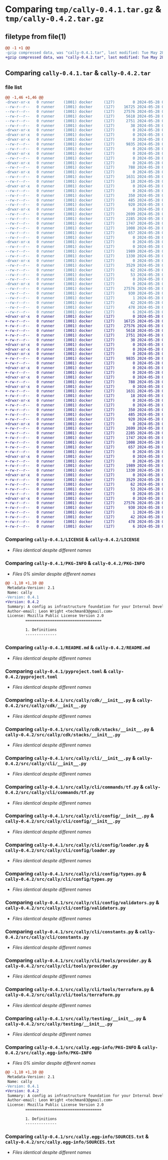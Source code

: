 # Comparing `tmp/cally-0.4.1.tar.gz` & `tmp/cally-0.4.2.tar.gz`

## filetype from file(1)

```diff
@@ -1 +1 @@
-gzip compressed data, was "cally-0.4.1.tar", last modified: Tue May 28 09:11:50 2024, max compression
+gzip compressed data, was "cally-0.4.2.tar", last modified: Tue May 28 09:19:57 2024, max compression
```

## Comparing `cally-0.4.1.tar` & `cally-0.4.2.tar`

### file list

```diff
@@ -1,46 +1,46 @@
-drwxr-xr-x   0 runner    (1001) docker     (127)        0 2024-05-28 09:11:50.448250 cally-0.4.1/
--rw-r--r--   0 runner    (1001) docker     (127)    16725 2024-05-28 09:11:46.000000 cally-0.4.1/LICENSE
--rw-r--r--   0 runner    (1001) docker     (127)    27576 2024-05-28 09:11:50.448250 cally-0.4.1/PKG-INFO
--rw-r--r--   0 runner    (1001) docker     (127)     5618 2024-05-28 09:11:46.000000 cally-0.4.1/README.md
--rw-r--r--   0 runner    (1001) docker     (127)     2751 2024-05-28 09:11:46.000000 cally-0.4.1/pyproject.toml
--rw-r--r--   0 runner    (1001) docker     (127)       38 2024-05-28 09:11:50.448250 cally-0.4.1/setup.cfg
-drwxr-xr-x   0 runner    (1001) docker     (127)        0 2024-05-28 09:11:50.440250 cally-0.4.1/src/
-drwxr-xr-x   0 runner    (1001) docker     (127)        0 2024-05-28 09:11:50.440250 cally-0.4.1/src/cally/
-drwxr-xr-x   0 runner    (1001) docker     (127)        0 2024-05-28 09:11:50.444250 cally-0.4.1/src/cally/cdk/
--rw-r--r--   0 runner    (1001) docker     (127)     9835 2024-05-28 09:11:46.000000 cally-0.4.1/src/cally/cdk/__init__.py
--rw-r--r--   0 runner    (1001) docker     (127)        0 2024-05-28 09:11:46.000000 cally-0.4.1/src/cally/cdk/py.typed
-drwxr-xr-x   0 runner    (1001) docker     (127)        0 2024-05-28 09:11:50.444250 cally-0.4.1/src/cally/cdk/resources/
--rw-r--r--   0 runner    (1001) docker     (127)        0 2024-05-28 09:11:46.000000 cally-0.4.1/src/cally/cdk/resources/__init__.py
-drwxr-xr-x   0 runner    (1001) docker     (127)        0 2024-05-28 09:11:50.444250 cally-0.4.1/src/cally/cdk/stacks/
--rw-r--r--   0 runner    (1001) docker     (127)      788 2024-05-28 09:11:46.000000 cally-0.4.1/src/cally/cdk/stacks/__init__.py
-drwxr-xr-x   0 runner    (1001) docker     (127)        0 2024-05-28 09:11:50.444250 cally-0.4.1/src/cally/cli/
--rw-r--r--   0 runner    (1001) docker     (127)     1631 2024-05-28 09:11:46.000000 cally-0.4.1/src/cally/cli/__init__.py
--rw-r--r--   0 runner    (1001) docker     (127)       18 2024-05-28 09:11:46.000000 cally-0.4.1/src/cally/cli/_version.py
-drwxr-xr-x   0 runner    (1001) docker     (127)        0 2024-05-28 09:11:50.444250 cally-0.4.1/src/cally/cli/commands/
--rw-r--r--   0 runner    (1001) docker     (127)        0 2024-05-28 09:11:46.000000 cally-0.4.1/src/cally/cli/commands/__init__.py
--rw-r--r--   0 runner    (1001) docker     (127)      350 2024-05-28 09:11:46.000000 cally-0.4.1/src/cally/cli/commands/config.py
--rw-r--r--   0 runner    (1001) docker     (127)      485 2024-05-28 09:11:46.000000 cally-0.4.1/src/cally/cli/commands/provider.py
--rw-r--r--   0 runner    (1001) docker     (127)      920 2024-05-28 09:11:46.000000 cally-0.4.1/src/cally/cli/commands/tf.py
-drwxr-xr-x   0 runner    (1001) docker     (127)        0 2024-05-28 09:11:50.444250 cally-0.4.1/src/cally/cli/config/
--rw-r--r--   0 runner    (1001) docker     (127)     2699 2024-05-28 09:11:46.000000 cally-0.4.1/src/cally/cli/config/__init__.py
--rw-r--r--   0 runner    (1001) docker     (127)     2285 2024-05-28 09:11:46.000000 cally-0.4.1/src/cally/cli/config/loader.py
--rw-r--r--   0 runner    (1001) docker     (127)     1747 2024-05-28 09:11:46.000000 cally-0.4.1/src/cally/cli/config/types.py
--rw-r--r--   0 runner    (1001) docker     (127)     1008 2024-05-28 09:11:46.000000 cally-0.4.1/src/cally/cli/config/validators.py
--rw-r--r--   0 runner    (1001) docker     (127)      657 2024-05-28 09:11:46.000000 cally-0.4.1/src/cally/cli/constants.py
--rw-r--r--   0 runner    (1001) docker     (127)        0 2024-05-28 09:11:46.000000 cally-0.4.1/src/cally/cli/py.typed
-drwxr-xr-x   0 runner    (1001) docker     (127)        0 2024-05-28 09:11:50.448250 cally-0.4.1/src/cally/cli/tools/
--rw-r--r--   0 runner    (1001) docker     (127)        0 2024-05-28 09:11:46.000000 cally-0.4.1/src/cally/cli/tools/__init__.py
--rw-r--r--   0 runner    (1001) docker     (127)     1989 2024-05-28 09:11:46.000000 cally-0.4.1/src/cally/cli/tools/provider.py
--rw-r--r--   0 runner    (1001) docker     (127)     1330 2024-05-28 09:11:46.000000 cally-0.4.1/src/cally/cli/tools/terraform.py
-drwxr-xr-x   0 runner    (1001) docker     (127)        0 2024-05-28 09:11:50.448250 cally-0.4.1/src/cally/testing/
--rw-r--r--   0 runner    (1001) docker     (127)     3529 2024-05-28 09:11:46.000000 cally-0.4.1/src/cally/testing/__init__.py
--rw-r--r--   0 runner    (1001) docker     (127)       62 2024-05-28 09:11:46.000000 cally-0.4.1/src/cally/testing/constants.py
--rw-r--r--   0 runner    (1001) docker     (127)       53 2024-05-28 09:11:46.000000 cally-0.4.1/src/cally/testing/exceptions.py
--rw-r--r--   0 runner    (1001) docker     (127)        0 2024-05-28 09:11:46.000000 cally-0.4.1/src/cally/testing/py.typed
-drwxr-xr-x   0 runner    (1001) docker     (127)        0 2024-05-28 09:11:50.448250 cally-0.4.1/src/cally.egg-info/
--rw-r--r--   0 runner    (1001) docker     (127)    27576 2024-05-28 09:11:50.000000 cally-0.4.1/src/cally.egg-info/PKG-INFO
--rw-r--r--   0 runner    (1001) docker     (127)      930 2024-05-28 09:11:50.000000 cally-0.4.1/src/cally.egg-info/SOURCES.txt
--rw-r--r--   0 runner    (1001) docker     (127)        1 2024-05-28 09:11:50.000000 cally-0.4.1/src/cally.egg-info/dependency_links.txt
--rw-r--r--   0 runner    (1001) docker     (127)       42 2024-05-28 09:11:50.000000 cally-0.4.1/src/cally.egg-info/entry_points.txt
--rw-r--r--   0 runner    (1001) docker     (127)      478 2024-05-28 09:11:50.000000 cally-0.4.1/src/cally.egg-info/requires.txt
--rw-r--r--   0 runner    (1001) docker     (127)        6 2024-05-28 09:11:50.000000 cally-0.4.1/src/cally.egg-info/top_level.txt
+drwxr-xr-x   0 runner    (1001) docker     (127)        0 2024-05-28 09:19:57.236372 cally-0.4.2/
+-rw-r--r--   0 runner    (1001) docker     (127)    16725 2024-05-28 09:19:44.000000 cally-0.4.2/LICENSE
+-rw-r--r--   0 runner    (1001) docker     (127)    27576 2024-05-28 09:19:57.236372 cally-0.4.2/PKG-INFO
+-rw-r--r--   0 runner    (1001) docker     (127)     5618 2024-05-28 09:19:44.000000 cally-0.4.2/README.md
+-rw-r--r--   0 runner    (1001) docker     (127)     2751 2024-05-28 09:19:44.000000 cally-0.4.2/pyproject.toml
+-rw-r--r--   0 runner    (1001) docker     (127)       38 2024-05-28 09:19:57.236372 cally-0.4.2/setup.cfg
+drwxr-xr-x   0 runner    (1001) docker     (127)        0 2024-05-28 09:19:57.228372 cally-0.4.2/src/
+drwxr-xr-x   0 runner    (1001) docker     (127)        0 2024-05-28 09:19:57.228372 cally-0.4.2/src/cally/
+drwxr-xr-x   0 runner    (1001) docker     (127)        0 2024-05-28 09:19:57.232372 cally-0.4.2/src/cally/cdk/
+-rw-r--r--   0 runner    (1001) docker     (127)     9835 2024-05-28 09:19:44.000000 cally-0.4.2/src/cally/cdk/__init__.py
+-rw-r--r--   0 runner    (1001) docker     (127)        0 2024-05-28 09:19:44.000000 cally-0.4.2/src/cally/cdk/py.typed
+drwxr-xr-x   0 runner    (1001) docker     (127)        0 2024-05-28 09:19:57.232372 cally-0.4.2/src/cally/cdk/resources/
+-rw-r--r--   0 runner    (1001) docker     (127)        0 2024-05-28 09:19:44.000000 cally-0.4.2/src/cally/cdk/resources/__init__.py
+drwxr-xr-x   0 runner    (1001) docker     (127)        0 2024-05-28 09:19:57.232372 cally-0.4.2/src/cally/cdk/stacks/
+-rw-r--r--   0 runner    (1001) docker     (127)      788 2024-05-28 09:19:44.000000 cally-0.4.2/src/cally/cdk/stacks/__init__.py
+drwxr-xr-x   0 runner    (1001) docker     (127)        0 2024-05-28 09:19:57.232372 cally-0.4.2/src/cally/cli/
+-rw-r--r--   0 runner    (1001) docker     (127)     1631 2024-05-28 09:19:44.000000 cally-0.4.2/src/cally/cli/__init__.py
+-rw-r--r--   0 runner    (1001) docker     (127)       18 2024-05-28 09:19:44.000000 cally-0.4.2/src/cally/cli/_version.py
+drwxr-xr-x   0 runner    (1001) docker     (127)        0 2024-05-28 09:19:57.232372 cally-0.4.2/src/cally/cli/commands/
+-rw-r--r--   0 runner    (1001) docker     (127)        0 2024-05-28 09:19:44.000000 cally-0.4.2/src/cally/cli/commands/__init__.py
+-rw-r--r--   0 runner    (1001) docker     (127)      350 2024-05-28 09:19:44.000000 cally-0.4.2/src/cally/cli/commands/config.py
+-rw-r--r--   0 runner    (1001) docker     (127)      485 2024-05-28 09:19:44.000000 cally-0.4.2/src/cally/cli/commands/provider.py
+-rw-r--r--   0 runner    (1001) docker     (127)      920 2024-05-28 09:19:44.000000 cally-0.4.2/src/cally/cli/commands/tf.py
+drwxr-xr-x   0 runner    (1001) docker     (127)        0 2024-05-28 09:19:57.232372 cally-0.4.2/src/cally/cli/config/
+-rw-r--r--   0 runner    (1001) docker     (127)     2699 2024-05-28 09:19:44.000000 cally-0.4.2/src/cally/cli/config/__init__.py
+-rw-r--r--   0 runner    (1001) docker     (127)     2285 2024-05-28 09:19:44.000000 cally-0.4.2/src/cally/cli/config/loader.py
+-rw-r--r--   0 runner    (1001) docker     (127)     1747 2024-05-28 09:19:44.000000 cally-0.4.2/src/cally/cli/config/types.py
+-rw-r--r--   0 runner    (1001) docker     (127)     1008 2024-05-28 09:19:44.000000 cally-0.4.2/src/cally/cli/config/validators.py
+-rw-r--r--   0 runner    (1001) docker     (127)      657 2024-05-28 09:19:44.000000 cally-0.4.2/src/cally/cli/constants.py
+-rw-r--r--   0 runner    (1001) docker     (127)        0 2024-05-28 09:19:44.000000 cally-0.4.2/src/cally/cli/py.typed
+drwxr-xr-x   0 runner    (1001) docker     (127)        0 2024-05-28 09:19:57.236372 cally-0.4.2/src/cally/cli/tools/
+-rw-r--r--   0 runner    (1001) docker     (127)        0 2024-05-28 09:19:44.000000 cally-0.4.2/src/cally/cli/tools/__init__.py
+-rw-r--r--   0 runner    (1001) docker     (127)     1989 2024-05-28 09:19:44.000000 cally-0.4.2/src/cally/cli/tools/provider.py
+-rw-r--r--   0 runner    (1001) docker     (127)     1330 2024-05-28 09:19:44.000000 cally-0.4.2/src/cally/cli/tools/terraform.py
+drwxr-xr-x   0 runner    (1001) docker     (127)        0 2024-05-28 09:19:57.236372 cally-0.4.2/src/cally/testing/
+-rw-r--r--   0 runner    (1001) docker     (127)     3529 2024-05-28 09:19:44.000000 cally-0.4.2/src/cally/testing/__init__.py
+-rw-r--r--   0 runner    (1001) docker     (127)       62 2024-05-28 09:19:44.000000 cally-0.4.2/src/cally/testing/constants.py
+-rw-r--r--   0 runner    (1001) docker     (127)       53 2024-05-28 09:19:44.000000 cally-0.4.2/src/cally/testing/exceptions.py
+-rw-r--r--   0 runner    (1001) docker     (127)        0 2024-05-28 09:19:44.000000 cally-0.4.2/src/cally/testing/py.typed
+drwxr-xr-x   0 runner    (1001) docker     (127)        0 2024-05-28 09:19:57.236372 cally-0.4.2/src/cally.egg-info/
+-rw-r--r--   0 runner    (1001) docker     (127)    27576 2024-05-28 09:19:57.000000 cally-0.4.2/src/cally.egg-info/PKG-INFO
+-rw-r--r--   0 runner    (1001) docker     (127)      930 2024-05-28 09:19:57.000000 cally-0.4.2/src/cally.egg-info/SOURCES.txt
+-rw-r--r--   0 runner    (1001) docker     (127)        1 2024-05-28 09:19:57.000000 cally-0.4.2/src/cally.egg-info/dependency_links.txt
+-rw-r--r--   0 runner    (1001) docker     (127)       42 2024-05-28 09:19:57.000000 cally-0.4.2/src/cally.egg-info/entry_points.txt
+-rw-r--r--   0 runner    (1001) docker     (127)      478 2024-05-28 09:19:57.000000 cally-0.4.2/src/cally.egg-info/requires.txt
+-rw-r--r--   0 runner    (1001) docker     (127)        6 2024-05-28 09:19:57.000000 cally-0.4.2/src/cally.egg-info/top_level.txt
```

### Comparing `cally-0.4.1/LICENSE` & `cally-0.4.2/LICENSE`

 * *Files identical despite different names*

### Comparing `cally-0.4.1/PKG-INFO` & `cally-0.4.2/PKG-INFO`

 * *Files 0% similar despite different names*

```diff
@@ -1,10 +1,10 @@
 Metadata-Version: 2.1
 Name: cally
-Version: 0.4.1
+Version: 0.4.2
 Summary: A config as infrastructure foundation for your Internal Developer Platform
 Author-email: Leon Wright <techman83@gmail.com>
 License: Mozilla Public License Version 2.0
         ==================================
         
         1. Definitions
         --------------
```

### Comparing `cally-0.4.1/README.md` & `cally-0.4.2/README.md`

 * *Files identical despite different names*

### Comparing `cally-0.4.1/pyproject.toml` & `cally-0.4.2/pyproject.toml`

 * *Files identical despite different names*

### Comparing `cally-0.4.1/src/cally/cdk/__init__.py` & `cally-0.4.2/src/cally/cdk/__init__.py`

 * *Files identical despite different names*

### Comparing `cally-0.4.1/src/cally/cdk/stacks/__init__.py` & `cally-0.4.2/src/cally/cdk/stacks/__init__.py`

 * *Files identical despite different names*

### Comparing `cally-0.4.1/src/cally/cli/__init__.py` & `cally-0.4.2/src/cally/cli/__init__.py`

 * *Files identical despite different names*

### Comparing `cally-0.4.1/src/cally/cli/commands/tf.py` & `cally-0.4.2/src/cally/cli/commands/tf.py`

 * *Files identical despite different names*

### Comparing `cally-0.4.1/src/cally/cli/config/__init__.py` & `cally-0.4.2/src/cally/cli/config/__init__.py`

 * *Files identical despite different names*

### Comparing `cally-0.4.1/src/cally/cli/config/loader.py` & `cally-0.4.2/src/cally/cli/config/loader.py`

 * *Files identical despite different names*

### Comparing `cally-0.4.1/src/cally/cli/config/types.py` & `cally-0.4.2/src/cally/cli/config/types.py`

 * *Files identical despite different names*

### Comparing `cally-0.4.1/src/cally/cli/config/validators.py` & `cally-0.4.2/src/cally/cli/config/validators.py`

 * *Files identical despite different names*

### Comparing `cally-0.4.1/src/cally/cli/constants.py` & `cally-0.4.2/src/cally/cli/constants.py`

 * *Files identical despite different names*

### Comparing `cally-0.4.1/src/cally/cli/tools/provider.py` & `cally-0.4.2/src/cally/cli/tools/provider.py`

 * *Files identical despite different names*

### Comparing `cally-0.4.1/src/cally/cli/tools/terraform.py` & `cally-0.4.2/src/cally/cli/tools/terraform.py`

 * *Files identical despite different names*

### Comparing `cally-0.4.1/src/cally/testing/__init__.py` & `cally-0.4.2/src/cally/testing/__init__.py`

 * *Files identical despite different names*

### Comparing `cally-0.4.1/src/cally.egg-info/PKG-INFO` & `cally-0.4.2/src/cally.egg-info/PKG-INFO`

 * *Files 0% similar despite different names*

```diff
@@ -1,10 +1,10 @@
 Metadata-Version: 2.1
 Name: cally
-Version: 0.4.1
+Version: 0.4.2
 Summary: A config as infrastructure foundation for your Internal Developer Platform
 Author-email: Leon Wright <techman83@gmail.com>
 License: Mozilla Public License Version 2.0
         ==================================
         
         1. Definitions
         --------------
```

### Comparing `cally-0.4.1/src/cally.egg-info/SOURCES.txt` & `cally-0.4.2/src/cally.egg-info/SOURCES.txt`

 * *Files identical despite different names*

